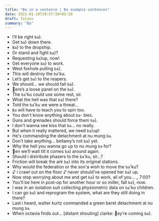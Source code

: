 ```yaml
---
title: "Ba in a sentence | Ba example sentences"
date: 2021-01-20T19:57:50+05:30
draft: falses
summary: "Ba"
---
```

- I’ll be right `ba`.
- Get `ba` down there.
- `Ba` to the dropship.
- Or stand and ﬁght `ba`?
- Requesting `ba`up, now!
- Get everyone `ba` to work.
- West foxhole pulling `ba`.
- This will destroy the `ba`'ku.
- Let’s get `ba` to the reapers.
- We should… we should fall `ba`.
- ere’s a loose panel on the `ba`.
- The `ba`'ku could use some rest, sir.
- What the hell was that `ba` there?
- Told the `ba`'ku we were a threat...
- `Ba` will have to teach you to spin too.
- You don't know anything about `ba`- bies.
- Guns and grenades should force them `ba`.
- I don't wanna see kiss that `ba`... no really.
- But when it really mattered, we need `ba`up!
- He's commanding the detachment at nu mung `ba`.
- Don't take anything... bellamy’s not `ba` yet.
- Why the hell you wanna go up to nu mung `ba` for?
- en we’ll wait till it comes `ba` around again.
- Should i distribute phasers to the `ba`'ku, sir...?
- Friction will break the ark `ba` into its original stations.
- Why would the federation or the son'a wish to move the `ba`'ku?
- ♪ i crawl out on the floor ♪ never should’ve opened her `ba` up.
- Now stop worrying about me and get `ba` to work, all of you… _ 7:00?
- You'll be here in post-op for another hour or so miller, fall `ba`, now.
- I was in an isolation suit collecting physiometric data on `ba`'ku children.
- I can go `ba` and reprogram the system, what are they still doing in there?
- Last i heard, walter kurtz commanded a green beret detachment at nu mung `ba`.
- When octavia finds out... [distant shouting] clarke: ey’re coming `ba`.
                 
